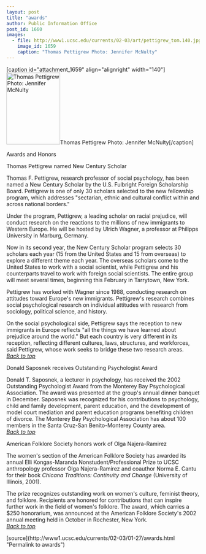 ```yaml
---
layout: post
title: "awards"
author: Public Information Office
post_id: 1660
images:
  - file: http://www1.ucsc.edu/currents/02-03/art/pettigrew_tom.140.jpg
    image_id: 1659
    caption: "Thomas Pettigrew Photo: Jennifer McNulty"
---
```


[caption id="attachment_1659" align="alignright" width="140"]<a href="http://localhost/mysite/wp-content/uploads/2003/01/pettigrew_tom.140.jpg"><img class="size-full wp-image-1659" src="http://localhost/mysite/wp-content/uploads/2003/01/pettigrew_tom.140.jpg" alt="Thomas Pettigrew Photo: Jennifer McNulty" width="140" height="187" /></a>Thomas Pettigrew Photo: Jennifer McNulty[/caption]
<p class="pagehead">
  Awards and Honors
</p>
<p>
  <span class="sectionhead"><a name="pettigrew" id="pettigrew"></a>Thomas Pettigrew named New Century Scholar</span><br>
</p>
<p>
  Thomas F. Pettigrew, research professor of social psychology, has been named a New Century Scholar by the U.S. Fulbright Foreign Scholarship Board. Pettigrew is one of only 30 scholars selected to the new fellowship program, which addresses "sectarian, ethnic and cultural conflict within and across national borders."<br>
</p>
<p>
  Under the program, Pettigrew, a leading scholar on racial prejudice, will conduct research on the reactions to the millions of new immigrants to Western Europe. He will be hosted by Ulrich Wagner, a professor at Philipps University in Marburg, Germany.<br>
</p>
<p>
  Now in its second year, the New Century Scholar program selects 30 scholars each year (15 from the United States and 15 from overseas) to explore a different theme each year. The overseas scholars come to the United States to work with a social scientist, while Pettigrew and his counterparts travel to work with foreign social scientists. The entire group will meet several times, beginning this February in Tarrytown, New York.<br>
</p>
<p>
  Pettigrew has worked with Wagner since 1988, conducting research on attitudes toward Europe's new immigrants. Pettigrew's research combines social psychological research on individual attitudes with research from sociology, political science, and history.<br>
</p>
<p>
  On the social psychological side, Pettigrew says the reception to new immigrants in Europe reflects "all the things we have learned about prejudice around the world." But each country is very different in its reception, reflecting different cultures, laws, structures, and workforces, said Pettigrew, whose work seeks to bridge these two research areas.<br>
  <a href="#pettigrew"><i>Back to top</i></a>
</p>
<p class="sectionhead">
  <a name="saposnek" id="saposnek"></a>Donald Saposnek receives Outstanding Psychologist Award
</p>
<p>
  Donald T. Saposnek, a lecturer in psychology, has received the 2002 Outstanding Psychologist Award from the Monterey Bay Psychological Association. The award was presented at the group's annual dinner banquet in December. Saposnek was recognized for his contributions to psychology, child and family development, parent education, and the development of model court mediation and parent education programs benefiting children of divorce. The Monterey Bay Psychological Association has about 100 members in the Santa Cruz-San Benito-Monterey County area.<br>
  <a href="#pettigrew"><i>Back to top</i></a><a href="#kent"></a>
</p>
<p>
  <span class="sectionhead"><a name="najera" id="najera"></a>American Folklore Society honors work of Olga Najera-Ramirez</span><br>
</p>
<p>
  The women's section of the American Folklore Society has awarded its annual Elli Kongas-Maranda Nonstudent/Professional Prize to UCSC anthropology professor Olga Najera-Ramirez and coauthor Norma E. Cantu for their book <i>Chicana Traditions: Continuity and Change</i> (University of Illinois, 2001).<br>
</p>
<p>
  The prize recognizes outstanding work on women's culture, feminist theory, and folklore. Recipients are honored for contributions that can inspire further work in the field of women's folklore. The award, which carries a $250 honorarium, was announced at the American Folklore Society's 2002 annual meeting held in October in Rochester, New York.<br>
  <a href="#pettigrew"><i>Back to top</i></a>
</p>
<p>

</p>
[source](http://www1.ucsc.edu/currents/02-03/01-27/awards.html "Permalink to awards")
